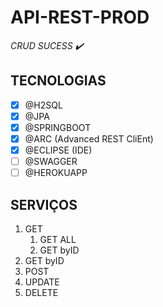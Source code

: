 # API-REST-PROD

*CRUD SUCESS :heavy_check_mark:*

## TECNOLOGIAS
- [x] @H2SQL
- [x] @JPA
- [x] @SPRINGBOOT
- [x] @ARC (Advanced REST CliEnt)
- [x] @ECLIPSE (IDE)
- [ ] @SWAGGER
- [ ] @HEROKUAPP

## SERVIÇOS
1. GET
   1. GET ALL
   1. GET byID
1. GET byID
1. POST
1. UPDATE
1. DELETE
